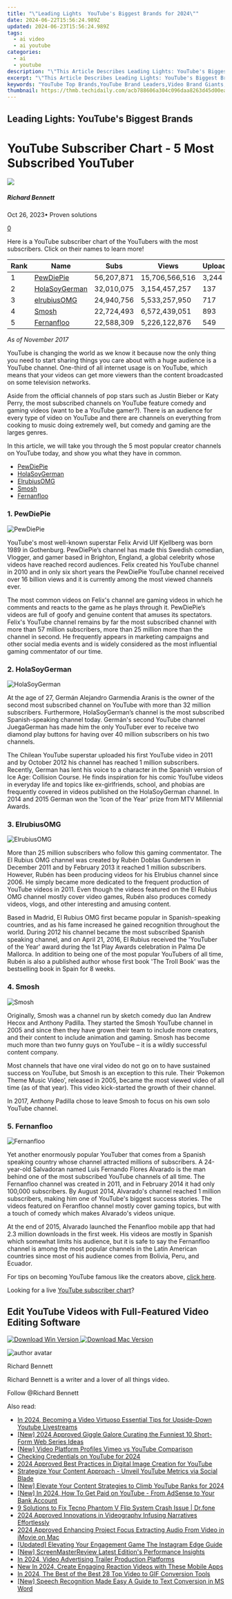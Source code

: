 ```yaml
---
title: "\"Leading Lights  YouTube's Biggest Brands for 2024\""
date: 2024-06-22T15:56:24.989Z
updated: 2024-06-23T15:56:24.989Z
tags:
  - ai video
  - ai youtube
categories:
  - ai
  - youtube
description: "\"This Article Describes Leading Lights: YouTube's Biggest Brands for 2024\""
excerpt: "\"This Article Describes Leading Lights: YouTube's Biggest Brands for 2024\""
keywords: "YouTube Top Brands,YouTube Brand Leaders,Video Brand Giants,YouTube Popular Channels,Key YouTube Brands,Biggest YouTube Sites,YouTube Prime Content"
thumbnail: https://thmb.techidaily.com/acb788606a304c096daa8263d45d00ea2b9351615c5d83ea5a34a4991c1927bf.jpg
---
```


## Leading Lights: YouTube's Biggest Brands

# YouTube Subscriber Chart - 5 Most Subscribed YouTuber

![](https://images.wondershare.com/filmora/article-images/richard-bennett.jpg)

##### Richard Bennett

 Oct 26, 2023• Proven solutions

[0](#commentsBoxSeoTemplate)

Here is a YouTube subscriber chart of the YouTubers with the most subscribers. Click on their names to learn more!

 | Rank | Name                   | Subs       | Views          | Uploads |
| ---- | ---------------------- | ---------- | -------------- | ------- |
| 1    | [PewDiePie](#pew)      | 56,207,871 | 15,706,566,516 | 3,244   |
| 2    | [HolaSoyGerman](#hola) | 32,010,075 | 3,154,457,257  | 137     |
| 3    | [elrubiusOMG](#elru)   | 24,940,756 | 5,533,257,950  | 717     |
| 4    | [Smosh](#smosh)        | 22,724,493 | 6,572,439,051  | 893     |
| 5    | [Fernanfloo](#fern)    | 22,588,309 | 5,226,122,876  | 549     |

 _As of November 2017_

 YouTube is changing the world as we know it because now the only thing you need to start sharing things you care about with a huge audience is a YouTube channel. One-third of all internet usage is on YouTube, which means that your videos can get more viewers than the content broadcasted on some television networks.

Aside from the official channels of pop stars such as Justin Bieber or Katy Perry, the most subscribed channels on YouTube feature comedy and gaming videos (want to be a YouTube gamer?). There is an audience for every type of video on YouTube and there are channels on everything from cooking to music doing extremely well, but comedy and gaming are the larges genres.

In this article, we will take you through the 5 most popular creator channels on YouTube today, and show you what they have in common.

* [PewDiePie](#pew)
* [HolaSoyGerman](#hola)
* [ElrubiusOMG](#elru)
* [Smosh](#smosh)
* [Fernanfloo](#fern)

### 1\.  PewDiePie

![PewDiePie](https://images.wondershare.com/filmora/article-images/pew-die-pie.jpg)

YouTube's most well-known superstar Felix Arvid Ulf Kjellberg was born 1989 in Gothenburg. PewDiePie’s channel has made this Swedish comedian, Vlogger, and gamer based in Brighton, England, a global celebrity whose videos have reached record audiences. Felix created his YouTube channel in 2010 and in only six short years the PewDiePie YouTube channel received over 16 billion views and it is currently among the most viewed channels ever.

The most common videos on Felix's channel are gaming videos in which he comments and reacts to the game as he plays through it. PewDiePie’s videos are full of goofy and genuine content that amuses its spectators. Felix's YouTube channel remains by far the most subscribed channel with more than 57 million subscribers, more than 25 million more than the channel in second. He frequently appears in marketing campaigns and other social media events and is widely considered as the most influential gaming commentator of our time.

###  2\.  HolaSoyGerman

![HolaSoyGerman](https://images.wondershare.com/filmora/article-images/hola-soy-german.jpg)

At the age of 27, Germán Alejandro Garmendia Aranis is the owner of the second most subscribed channel on YouTube with more than 32 million subscribers. Furthermore, HolaSoyGerman’s channel is the most subscribed Spanish-speaking channel today. Germán's second YouTube channel JuegaGerman has made him the only YouTuber ever to receive two diamond play buttons for having over 40 million subscribers on his two channels.

The Chilean YouTube superstar uploaded his first YouTube video in 2011 and by October 2012 his channel has reached 1 million subscribers. Recently, German has lent his voice to a character in the Spanish version of Ice Age: Collision Course. He finds inspiration for his comic YouTube videos in everyday life and topics like ex-girlfriends, school, and phobias are frequently covered in videos published on the HolaSoyGerman channel. In 2014 and 2015 German won the 'Icon of the Year' prize from MTV Millennial Awards.

###  3\.  ElrubiusOMG

![ElrubiusOMG](https://images.wondershare.com/filmora/article-images/elrubius-omg.jpg)

More than 25 million subscribers who follow this gaming commentator. The El Rubius OMG channel was created by Rubén Doblas Gundersen in December 2011 and by February 2013 it reached 1 million subscribers. However, Rubén has been producing videos for his Elrubius channel since 2006\. He simply became more dedicated to the frequent production of YouTube videos in 2011\. Even though the videos featured on the El Rubius OMG channel mostly cover video games, Rubén also produces comedy videos, vlogs, and other interesting and amusing content.

Based in Madrid, El Rubius OMG first became popular in Spanish-speaking countries, and as his fame increased he gained recognition throughout the world. During 2012 his channel became the most subscribed Spanish speaking channel, and on April 21, 2016, El Rubius received the 'YouTuber of the Year' award during the 1st Play Awards celebration in Palma De Mallorca. In addition to being one of the most popular YouTubers of all time, Rubén is also a published author whose first book 'The Troll Book' was the bestselling book in Spain for 8 weeks.

###  4\.  Smosh

![Smosh](https://images.wondershare.com/filmora/article-images/smosh.jpg)

Originally, Smosh was a channel run by sketch comedy duo Ian Andrew Hecox and Anthony Padilla. They started the Smosh YouTube channel in 2005 and since then they have grown their team to include more creators, and their content to include animation and gaming. Smosh has become much more than two funny guys on YouTube – it is a wildly successful content company.

Most channels that have one viral video do not go on to have sustained success on YouTube, but Smosh is an exception to this rule. Their ‘Pokemon Theme Music Video’, released in 2005, became the most viewed video of all time (as of that year). This video kick-started the growth of their channel.

In 2017, Anthony Padilla chose to leave Smosh to focus on his own solo YouTube channel.

### 5\.  Fernanfloo

![Fernanfloo](https://images.wondershare.com/filmora/article-images/fernan-floo.jpg)

Yet another enormously popular YouTuber that comes from a Spanish speaking country whose channel attracted millions of subscribers. A 24-year-old Salvadoran named Luis Fernando Flores Alvarado is the man behind one of the most subscribed YouTube channels of all time. The Fernanfloo channel was created in 2011, and in February 2014 it had only 100,000 subscribers. By August 2014, Alvarado's channel reached 1 million subscribers, making him one of YouTube's biggest success stories. The videos featured on Feranfloo channel mostly cover gaming topics, but with a touch of comedy which makes Alvarado's videos unique.

At the end of 2015, Alvarado launched the Fenanfloo mobile app that had 2.3 million downloads in the first week. His videos are mostly in Spanish which somewhat limits his audience, but it is safe to say the Fernanfloo channel is among the most popular channels in the Latin American countries since most of his audience comes from Bolivia, Peru, and Ecuador.

 For tips on becoming YouTube famous like the creators above, [click here](https://tools.techidaily.com/wondershare/filmora/download/).

Looking for a live [YouTube subscriber chart](https://tools.techidaily.com/wondershare/filmora/download/)?

## Edit YouTube Videos with Full-Featured Video Editing Software

[![Download Win Version](https://images.wondershare.com/filmora/guide/download-btn-win.jpg) ](https://tools.techidaily.com/wondershare/filmora/download/) [![Download Mac Version](https://images.wondershare.com/filmora/guide/download-btn-mac.jpg) ](https://tools.techidaily.com/wondershare/filmora/download/)

![author avatar](https://images.wondershare.com/filmora/article-images/richard-bennett.jpg)

Richard Bennett

Richard Bennett is a writer and a lover of all things video.

Follow @Richard Bennett


<ins class="adsbygoogle"
     style="display:block"
     data-ad-format="autorelaxed"
     data-ad-client="ca-pub-7571918770474297"
     data-ad-slot="1223367746"></ins>



<ins class="adsbygoogle"
     style="display:block"
     data-ad-client="ca-pub-7571918770474297"
     data-ad-slot="8358498916"
     data-ad-format="auto"
     data-full-width-responsive="true"></ins>

<span class="atpl-alsoreadstyle">Also read:</span>
<div><ul>
<li><a href="https://youtube-sure.techidaily.com/24-becoming-a-video-virtuoso-essential-tips-for-upside-down-youtube-livestreams/"><u>In 2024, Becoming a Video Virtuoso  Essential Tips for Upside-Down Youtube Livestreams</u></a></li>
<li><a href="https://youtube-sure.techidaily.com/024-approved-giggle-galore-curating-the-funniest-10-short-form-web-series-ideas/"><u>[New] 2024 Approved  Giggle Galore  Curating the Funniest 10 Short-Form Web Series Ideas</u></a></li>
<li><a href="https://youtube-sure.techidaily.com/ideo-platform-profiles-vimeo-vs-youtube-comparison/"><u>[New] Video Platform Profiles  Vimeo vs YouTube Comparison</u></a></li>
<li><a href="https://youtube-sure.techidaily.com/ing-credentials-on-youtube-for-2024/"><u>Checking Credentials on YouTube for 2024</u></a></li>
<li><a href="https://youtube-sure.techidaily.com/approved-best-practices-in-digital-image-creation-for-youtube/"><u>2024 Approved  Best Practices in Digital Image Creation for YouTube</u></a></li>
<li><a href="https://youtube-sure.techidaily.com/egize-your-content-approach-unveil-youtube-metrics-via-social-blade/"><u>Strategize Your Content Approach - Unveil YouTube Metrics via Social Blade</u></a></li>
<li><a href="https://youtube-sure.techidaily.com/levate-your-content-strategies-to-climb-youtube-ranks-for-2024/"><u>[New] Elevate Your Content  Strategies to Climb YouTube Ranks for 2024</u></a></li>
<li><a href="https://youtube-sure.techidaily.com/n-2024-how-to-get-paid-on-youtube-from-adsense-to-your-bank-account/"><u>[New] In 2024, How To Get Paid on YouTube - From AdSense to Your Bank Account</u></a></li>
<li><a href="https://howto.techidaily.com/9-solutions-to-fix-tecno-phantom-v-flip-system-crash-issue-drfone-by-drfone-fix-android-problems-fix-android-problems/"><u>9 Solutions to Fix Tecno Phantom V Flip System Crash Issue | Dr.fone</u></a></li>
<li><a href="https://some-techniques.techidaily.com/2024-approved-innovations-in-videography-infusing-narratives-effortlessly/"><u>2024 Approved  Innovations in Videography  Infusing Narratives Effortlessly</u></a></li>
<li><a href="https://audio-editing.techidaily.com/2024-approved-enhancing-project-focus-extracting-audio-from-video-in-imovie-on-mac/"><u>2024 Approved Enhancing Project Focus Extracting Audio From Video in iMovie on Mac</u></a></li>
<li><a href="https://instagram-video-recordings.techidaily.com/updated-elevating-your-engagement-game-the-instagram-edge-guide/"><u>[Updated] Elevating Your Engagement Game  The Instagram Edge Guide</u></a></li>
<li><a href="https://on-screen-recording.techidaily.com/new-screenmasterreview-latest-editions-performance-insights/"><u>[New] ScreenMasterReview  Latest Edition's Performance Insights</u></a></li>
<li><a href="https://smart-video-editing.techidaily.com/in-2024-video-advertising-trailer-production-platforms/"><u>In 2024, Video Advertising Trailer Production Platforms</u></a></li>
<li><a href="https://video-content-creator.techidaily.com/new-in-2024-create-engaging-reaction-videos-with-these-mobile-apps/"><u>New In 2024, Create Engaging Reaction Videos with These Mobile Apps</u></a></li>
<li><a href="https://smart-video-editing.techidaily.com/in-2024-the-best-of-the-best-28-top-video-to-gif-conversion-tools/"><u>In 2024, The Best of the Best 28 Top Video to GIF Conversion Tools</u></a></li>
<li><a href="https://extra-support.techidaily.com/new-speech-recognition-made-easy-a-guide-to-text-conversion-in-ms-word/"><u>[New] Speech Recognition Made Easy  A Guide to Text Conversion in MS Word</u></a></li>
</ul></div>
